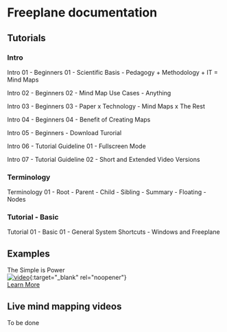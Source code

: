 # Freeplane documentation

## Tutorials

### Intro 

Intro 01 - Beginners 01 - Scientific Basis - Pedagogy + Methodology + IT = Mind Maps

Intro 02 - Beginners 02 - Mind Map Use Cases - Anything

Intro 03 - Beginners 03 - Paper x Technology - Mind Maps x The Rest

Intro 04 - Beginners 04 - Benefit of Creating Maps

Intro 05 - Beginners - Download Turorial

Intro 06 - Tutorial Guideline 01 - Fullscreen Mode

Intro 07 - Tutorial Guideline 02 - Short and Extended Video Versions

### Terminology

Terminology 01 - Root - Parent - Child - Sibling - Summary - Floating - Nodes

### Tutorial - Basic

Tutorial 01 - Basic 01 - General System Shortcuts - Windows and Freeplane

## Examples

The Simple is Power <br> [![video](https://img.youtube.com/vi/-9nldrnZMig/mqdefault.jpg)](https://www.youtube.com/watch?v=-9nldrnZMig){:target="_blank" rel="noopener"} <br>[Learn More](the_simple_is_power.md)

## Live mind mapping videos


To be done
